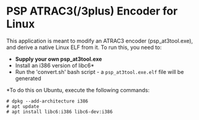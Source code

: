 # PSP ATRAC3(/3plus) Encoder for Linux

This application is meant to modify an ATRAC3 encoder (psp_at3tool.exe), and derive a native Linux ELF from it.
To run this, you need to:

- **Supply your own psp_at3tool.exe**
- Install an i386 version of libc6\*
- Run the 'convert.sh' bash script - a `psp_at3tool.exe.elf` file will be generated

\*To do this on Ubuntu, execute the following commands:
```
# dpkg --add-architecture i386
# apt update
# apt install libc6:i386 libc6-dev:i386
```

